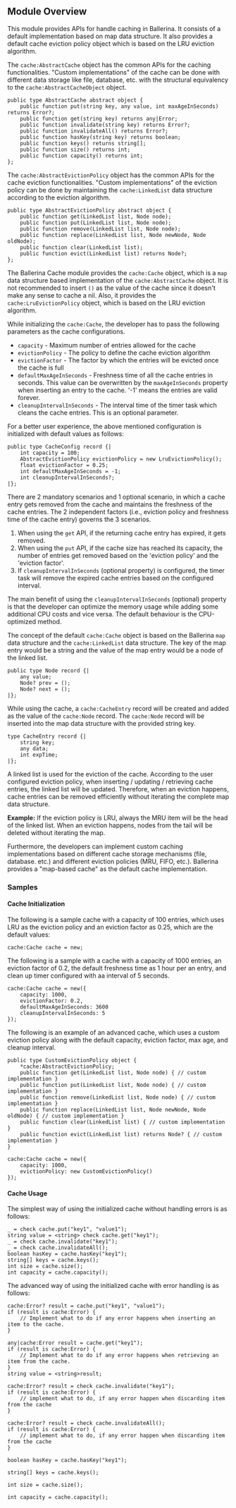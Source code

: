 ## Module Overview

This module provides APIs for handle caching in Ballerina. It consists of a default implementation based on map data
structure. It also provides a default cache eviction policy object which is based on the LRU eviction algorithm.

The `cache:AbstractCache` object has the common APIs for the caching functionalities. "Custom implementations" of the
cache can be done with different data storage like file, database, etc. with the structural equivalency to the
`cache:AbstractCacheObject` object.

```ballerina
public type AbstractCache abstract object {
    public function put(string key, any value, int maxAgeInSeconds) returns Error?;
    public function get(string key) returns any|Error;
    public function invalidate(string key) returns Error?;
    public function invalidateAll() returns Error?;
    public function hasKey(string key) returns boolean;
    public function keys() returns string[];
    public function size() returns int;
    public function capacity() returns int;
};
```

The `cache:AbstractEvictionPolicy` object has the common APIs for the cache eviction functionalities. "Custom
implementations" of the eviction policy can be done by maintaining the `cache:LinkedList` data structure according to
the eviction algorithm.

```ballerina
public type AbstractEvictionPolicy abstract object {
    public function get(LinkedList list, Node node);
    public function put(LinkedList list, Node node);
    public function remove(LinkedList list, Node node);
    public function replace(LinkedList list, Node newNode, Node oldNode);
    public function clear(LinkedList list);
    public function evict(LinkedList list) returns Node?;
};
```

The Ballerina Cache module provides the `cache:Cache` object, which is a `map` data structure based
implementation of the `cache:AbstractCache` object. It is not recommended to insert `()` as the value of the cache
since it doesn't make any sense to cache a nil. Also, it provides the `cache:LruEvictionPolicy` object, which is
based on the LRU eviction algorithm.

While initializing the `cache:Cache`, the developer has to pass the following parameters as the cache configurations.
- `capacity` - Maximum number of entries allowed for the cache
- `evictionPolicy` - The policy to define the cache eviction algorithm
- `evictionFactor` - The factor by which the entries will be evicted once the cache is full
- `defaultMaxAgeInSeconds` - Freshness time of all the cache entries in seconds. This value can be overwritten by the
`maxAgeInSeconds` property when inserting an entry to the cache. '-1' means the entries are valid forever.
- `cleanupIntervalInSeconds` - The interval time of the timer task which cleans the cache entries.
This is an optional parameter.

For a better user experience, the above mentioned configuration is initialized with default values as follows:

```ballerina
public type CacheConfig record {|
    int capacity = 100;
    AbstractEvictionPolicy evictionPolicy = new LruEvictionPolicy();
    float evictionFactor = 0.25;
    int defaultMaxAgeInSeconds = -1;
    int cleanupIntervalInSeconds?;
|};
```

There are 2 mandatory scenarios and 1 optional scenario, in which a cache entry gets removed from the cache and
maintains the freshness of the cache entries. The 2 independent factors (i.e., eviction policy and freshness time of the
cache entry) governs the 3 scenarios.

1. When using the `get` API, if the returning cache entry has expired, it gets removed.
2. When using the `put` API, if the cache size has reached its capacity, the number of entries get removed based on the
'eviction policy' and the 'eviction factor'.
3. If `cleanupIntervalInSeconds` (optional property) is configured, the timer task will remove the expired cache entries
based on the configured interval.

The main benefit of using the `cleanupIntervalInSeconds` (optional) property is that the developer can optimize the
memory usage while adding some additional CPU costs and vice versa. The default behaviour is the CPU-optimized method.

The concept of the default `cache:Cache` object is based on the Ballerina `map` data structure and the
`cache:LinkedList` data structure. The key of the map entry would be a string and the value of the map entry would be a
node of the linked list.

```ballerina
public type Node record {|
    any value;
    Node? prev = ();
    Node? next = ();
|};
```

While using the cache, a `cache:CacheEntry` record will be created and added as the value of the `cache:Node` record.
The `cache:Node` record will be inserted into the map data structure with the provided string key.

```ballerina
type CacheEntry record {|
    string key;
    any data;
    int expTime;
|};
```

A linked list is used for the eviction of the cache. According to the user configured eviction policy, when inserting
/ updating / retrieving cache entries, the linked list will be updated. Therefore, when an eviction happens, cache
entries can be removed efficiently without iterating the complete map data structure.

**Example:** If the eviction policy is LRU, always the MRU item will be the head of the linked list. When an eviction
happens, nodes from the tail will be deleted without iterating the map.

Furthermore, the developers can implement custom caching implementations based on different cache storage mechanisms
(file, database. etc.) and different eviction policies (MRU, FIFO, etc.). Ballerina provides a "map-based cache" as the
default cache implementation.

### Samples

#### Cache Initialization

The following is a sample cache with a capacity of 100 entries, which uses LRU as the eviction policy and an eviction
factor as 0.25, which are the default values:
```ballerina
cache:Cache cache = new;
```

The following is a sample with a cache with a capacity of 1000 entries, an eviction factor of 0.2, the default
freshness time as 1 hour per an entry, and clean up timer configured with aa interval of 5 seconds.
```ballerina
cache:Cache cache = new({
    capacity: 1000,
    evictionFactor: 0.2,
    defaultMaxAgeInSeconds: 3600
    cleanupIntervalInSeconds: 5
});
```

The following is an example of an advanced cache, which uses a custom eviction policy along with the default capacity,
eviction factor, max age, and cleanup interval.
```ballerina
public type CustomEvictionPolicy object {
    *cache:AbstractEvictionPolicy;
    public function get(LinkedList list, Node node) { // custom implementation }
    public function put(LinkedList list, Node node) { // custom implementation }
    public function remove(LinkedList list, Node node) { // custom implementation }
    public function replace(LinkedList list, Node newNode, Node oldNode) { // custom implementation }
    public function clear(LinkedList list) { // custom implementation }
    public function evict(LinkedList list) returns Node? { // custom implementation }
}

cache:Cache cache = new({
    capacity: 1000,
    evictionPolicy: new CustomEvictionPolicy()
});
```

#### Cache Usage

The simplest way of using the initialized cache without handling errors is as follows:
```ballerina
_ = check cache.put("key1", "value1");
string value = <string> check cache.get("key1");
_ = check cache.invalidate("key1");
_ = check cache.invalidateAll();
boolean hasKey = cache.hasKey("key1");
string[] keys = cache.keys();
int size = cache.size();
int capacity = cache.capacity();
```

The advanced way of using the initialized cache with error handling is as follows:
```ballerina
cache:Error? result = cache.put("key1", "value1");
if (result is cache:Error) {
    // Implement what to do if any error happens when inserting an item to the cache.
}

any|cache:Error result = cache.get("key1");
if (result is cache:Error) {
    // Implement what to do if any error happens when retrieving an item from the cache.
}
string value = <string>result;

cache:Error? result = check cache.invalidate("key1");
if (result is cache:Error) {
    // implement what to do, if any error happen when discarding item from the cache
}

cache:Error? result = check cache.invalidateAll();
if (result is cache:Error) {
    // implement what to do, if any error happen when discarding item from the cache
}

boolean hasKey = cache.hasKey("key1");

string[] keys = cache.keys();

int size = cache.size();

int capacity = cache.capacity();
```
